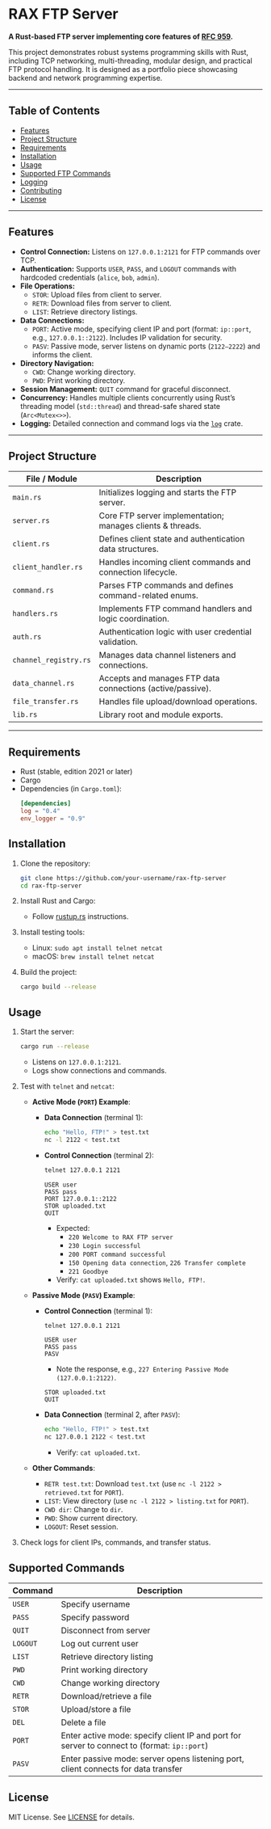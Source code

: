 # RAX FTP Server

**A Rust-based FTP server implementing core features of [RFC 959](https://tools.ietf.org/html/rfc959).**

This project demonstrates robust systems programming skills with Rust, including TCP networking, multi-threading, modular design, and practical FTP protocol handling. It is designed as a portfolio piece showcasing backend and network programming expertise.

---

## Table of Contents

- [Features](#features)  
- [Project Structure](#project-structure)  
- [Requirements](#requirements)  
- [Installation](#installation)  
- [Usage](#usage)  
- [Supported FTP Commands](#supported-ftp-commands)  
- [Logging](#logging)  
- [Contributing](#contributing)  
- [License](#license)  

---

## Features

- **Control Connection:** Listens on `127.0.0.1:2121` for FTP commands over TCP.  
- **Authentication:** Supports `USER`, `PASS`, and `LOGOUT` commands with hardcoded credentials (`alice`, `bob`, `admin`).  
- **File Operations:**  
  - `STOR`: Upload files from client to server.  
  - `RETR`: Download files from server to client.  
  - `LIST`: Retrieve directory listings.  
- **Data Connections:**  
  - `PORT`: Active mode, specifying client IP and port (format: `ip::port`, e.g., `127.0.0.1::2122`). Includes IP validation for security.  
  - `PASV`: Passive mode, server listens on dynamic ports (`2122–2222`) and informs the client.  
- **Directory Navigation:**  
  - `CWD`: Change working directory.  
  - `PWD`: Print working directory.  
- **Session Management:** `QUIT` command for graceful disconnect.  
- **Concurrency:** Handles multiple clients concurrently using Rust’s threading model (`std::thread`) and thread-safe shared state (`Arc<Mutex<>>`).  
- **Logging:** Detailed connection and command logs via the [`log`](https://crates.io/crates/log) crate.  

---

## Project Structure

| File / Module         | Description                                                |
|----------------------|------------------------------------------------------------|
| `main.rs`            | Initializes logging and starts the FTP server.             |
| `server.rs`          | Core FTP server implementation; manages clients & threads. |
| `client.rs`          | Defines client state and authentication data structures.   |
| `client_handler.rs`  | Handles incoming client commands and connection lifecycle. |
| `command.rs`         | Parses FTP commands and defines command-related enums.     |
| `handlers.rs`        | Implements FTP command handlers and logic coordination.    |
| `auth.rs`            | Authentication logic with user credential validation.      |
| `channel_registry.rs`| Manages data channel listeners and connections.            |
| `data_channel.rs`    | Accepts and manages FTP data connections (active/passive). |
| `file_transfer.rs`   | Handles file upload/download operations.                    |
| `lib.rs`             | Library root and module exports.                            |

---

## Requirements

- Rust (stable, edition 2021 or later)
- Cargo
- Dependencies (in `Cargo.toml`):
  ```toml
  [dependencies]
  log = "0.4"
  env_logger = "0.9"
  ```

## Installation

1. Clone the repository:
   ```bash
   git clone https://github.com/your-username/rax-ftp-server
   cd rax-ftp-server
   ```

2. Install Rust and Cargo:
   - Follow [rustup.rs](https://rustup.rs/) instructions.

3. Install testing tools:
   - Linux: `sudo apt install telnet netcat`
   - macOS: `brew install telnet netcat`

4. Build the project:
   ```bash
   cargo build --release
   ```

## Usage

1. Start the server:
   ```bash
   cargo run --release
   ```
   - Listens on `127.0.0.1:2121`.
   - Logs show connections and commands.

2. Test with `telnet` and `netcat`:
   - **Active Mode (`PORT`) Example**:
     - **Data Connection** (terminal 1):
       ```bash
       echo "Hello, FTP!" > test.txt
       nc -l 2122 < test.txt
       ```
     - **Control Connection** (terminal 2):
       ```bash
       telnet 127.0.0.1 2121
       ```
       ```
       USER user
       PASS pass
       PORT 127.0.0.1::2122
       STOR uploaded.txt
       QUIT
       ```
       - Expected:
         - `220 Welcome to RAX FTP server`
         - `230 Login successful`
         - `200 PORT command successful`
         - `150 Opening data connection`, `226 Transfer complete`
         - `221 Goodbye`
       - Verify: `cat uploaded.txt` shows `Hello, FTP!`.

   - **Passive Mode (`PASV`) Example**:
     - **Control Connection** (terminal 1):
       ```bash
       telnet 127.0.0.1 2121
       ```
       ```
       USER user
       PASS pass
       PASV
       ```
       - Note the response, e.g., `227 Entering Passive Mode (127.0.0.1:2122)`.
       ```
       STOR uploaded.txt
       QUIT
       ```
     - **Data Connection** (terminal 2, after `PASV`):
       ```bash
       echo "Hello, FTP!" > test.txt
       nc 127.0.0.1 2122 < test.txt
       ```
       - Verify: `cat uploaded.txt`.

   - **Other Commands**:
     - `RETR test.txt`: Download `test.txt` (use `nc -l 2122 > retrieved.txt` for `PORT`).
     - `LIST`: View directory (use `nc -l 2122 > listing.txt` for `PORT`).
     - `CWD dir`: Change to `dir`.
     - `PWD`: Show current directory.
     - `LOGOUT`: Reset session.

3. Check logs for client IPs, commands, and transfer status.

## Supported Commands

| Command  | Description                                                                                 |
| -------- | ------------------------------------------------------------------------------------------- |
| `USER`   | Specify username                                                                            |
| `PASS`   | Specify password                                                                            |
| `QUIT`   | Disconnect from server                                                                      |
| `LOGOUT` | Log out current user                                                                        |
| `LIST`   | Retrieve directory listing                                                                  |
| `PWD`    | Print working directory                                                                     |
| `CWD`    | Change working directory                                                                    |
| `RETR`   | Download/retrieve a file                                                                    |
| `STOR`   | Upload/store a file                                                                         |
| `DEL`    | Delete a file                                                                               |
| `PORT`   | Enter active mode: specify client IP and port for server to connect to (format: `ip::port`) |
| `PASV`   | Enter passive mode: server opens listening port, client connects for data transfer          |


## License

MIT License. See [LICENSE](LICENSE) for details.

